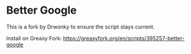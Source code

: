 # Better Google

This is a fork by Drwonky to ensure the script stays current.

Install on Greasy Fork: <https://greasyfork.org/en/scripts/395257-better-google>
